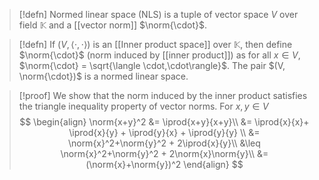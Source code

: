 > [!defn]
> Normed linear space (NLS) is a tuple of vector space $V$ over field $\mathbb{K}$ and a [[vector norm]] $\norm{\cdot}$.

> [!defn]
> If $(V,\langle \cdot,\cdot\rangle)$ is an [[Inner product space]] over $\mathbb K$, then define $\norm{\cdot}$ (norm induced by [[inner product]]) as for all $x\in V$, $\norm{\cdot} = \sqrt{\langle \cdot,\cdot\rangle}$. The pair $(V, \norm{\cdot})$ is a normed linear space.


> [!proof]
> We show that the norm induced by the inner product satisfies the triangle inequality property of vector norms.
> For $x, y\in V$
> $$
> \begin{align}
> \norm{x+y}^2 &= \iprod{x+y}{x+y}\\
> &= \iprod{x}{x}+ \iprod{x}{y} + \iprod{y}{x} + \iprod{y}{y} \\
> &= \norm{x}^2+\norm{y}^2 + 2\iprod{x}{y}\\
> &\leq \norm{x}^2+\norm{y}^2 + 2\norm{x}\norm{y}\\
> &= (\norm{x}+\norm{y})^2
> \end{align}
> $$
